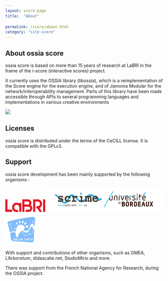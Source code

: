 ```yaml
---
layout: score-page
title:  "About"

permalink: /score/about.html
category: "site-score"
---
```


<h2>About ossia score</h2>

ossia score is based on more than 15 years of research at LaBRI in the frame of the i-score (interactive scores) project.

It currently uses the OSSIA library (libossia), which is a reimplementation of the Score engine for the execution engine, and of Jamoma Modular for the network/interoperability management.
Parts of this library have been made accessible through APIs to several programming languages and implementations in various creative environments

<img class="post-image" src="https://raw.githubusercontent.com/OSSIA/score/master/docs/score.png" />

<h2>Licenses</h2>

ossia score is distributed under the terms of the CeCILL license.
It is compatible with the GPLv3.

<h2>Support</h2>

ossia score development has been mainly supported by the following organisms :
<div class="logo-grid" style="justify-content: center;">
<a href="https://www.labri.fr/"><img src="/assets/LABRI_BIG.png" height="40" width="auto"/></a>
<a href="https://scrime.u-bordeaux.fr/"><img src="/assets/logo-SCRIME-2018-Light.jpg" height="80" width="auto"/></a>
<a href="http://www.blueyeti.fr/"><img src="/assets/blueyeti.png" height="100" width="auto"/></a>
</div>

With support and contributions of other organisms, such as GMEA, L’Arboretum, didascalie.net, StudioMirio and more. 

There was support from the French National Agency for Research, during the OSSIA project.
